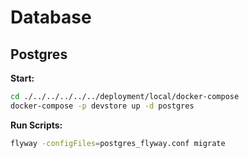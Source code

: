 # Database

## Postgres

**Start:**

```bash
cd ./../../../../../deployment/local/docker-compose
docker-compose -p devstore up -d postgres
```

**Run Scripts:**

```bash
flyway -configFiles=postgres_flyway.conf migrate
```
